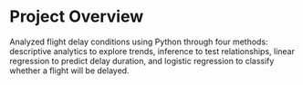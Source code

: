 # Project Overview
Analyzed flight delay conditions using Python through four methods: descriptive analytics to explore trends, inference to test relationships, linear regression to predict delay duration, and logistic regression to classify whether a flight will be delayed.
